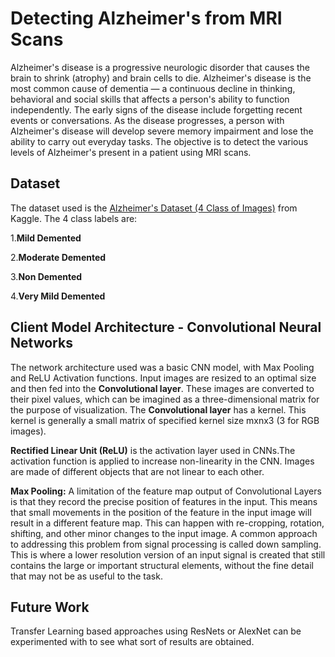 # Detecting Alzheimer's from MRI Scans
Alzheimer's disease is a progressive neurologic disorder that causes the brain to shrink (atrophy) and brain cells to die. Alzheimer's disease is the most common cause of dementia — a continuous decline in thinking, behavioral and social skills that affects a person's ability to function independently. The early signs of the disease include forgetting recent events or conversations. As the disease progresses, a person with Alzheimer's disease will develop severe memory impairment and lose the ability to carry out everyday tasks. The objective is to detect the various levels of Alzheimer's present in a patient using MRI scans.
## Dataset

The dataset used is the [Alzheimer's Dataset (4 Class of Images)](https://www.kaggle.com/tourist55/alzheimers-dataset-4-class-of-images) from Kaggle. The 4 class labels are:

1.**Mild Demented**

2.**Moderate Demented**

3.**Non Demented**

4.**Very Mild Demented**


## Client Model Architecture - Convolutional Neural Networks

The network architecture used was a basic CNN model, with Max Pooling and ReLU Activation functions. Input images are resized to an optimal size and then fed into the **Convolutional layer**. These images are converted to their pixel values, which can be imagined as a three-dimensional matrix for the purpose of visualization. The **Convolutional layer** has a kernel. This kernel is generally a small matrix of specified kernel size mxnx3 (3 for RGB images). 
<br>

**Rectified Linear Unit (ReLU)** is the activation layer used in CNNs.The activation function is applied to increase non-linearity in the CNN. Images are made of different objects that are not linear to each other.


**Max Pooling:** A limitation of the feature map output of Convolutional Layers is that they record the precise position of features in the input. This means that small movements in the position of the feature in the input image will result in a different feature map. This can happen with re-cropping, rotation, shifting, and other minor changes to the input image. A common approach to addressing this problem from signal processing is called down sampling. This is where a lower resolution version of an input signal is created that still contains the large or important structural elements, without the fine detail that may not be as useful to the task.

## Future Work

Transfer Learning based approaches using ResNets or AlexNet can be experimented with to see what sort of results are obtained.